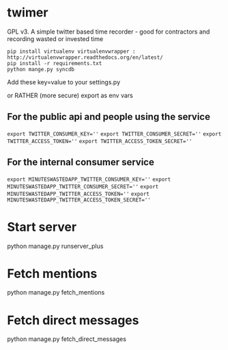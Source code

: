 twimer
======

GPL v3. A simple twitter based time recorder - good for contractors and recording wasted or invested time

```
pip install virtualenv virtualenvwrapper : http://virtualenvwrapper.readthedocs.org/en/latest/
pip install -r requirements.txt
python mange.py syncdb
```

Add these key=value to your settings.py 

or RATHER (more secure) export as env vars

## For the public api and people using the service

```export TWITTER_CONSUMER_KEY=''```
```export TWITTER_CONSUMER_SECRET=''```
```export TWITTER_ACCESS_TOKEN=''```
```export TWITTER_ACCESS_TOKEN_SECRET=''```

## For the internal consumer service

```export MINUTESWASTEDAPP_TWITTER_CONSUMER_KEY=''```
```export MINUTESWASTEDAPP_TWITTER_CONSUMER_SECRET=''```
```export MINUTESWASTEDAPP_TWITTER_ACCESS_TOKEN=''```
```export MINUTESWASTEDAPP_TWITTER_ACCESS_TOKEN_SECRET=''```

# Start server
python manage.py runserver_plus

# Fetch mentions
python manage.py fetch_mentions

# Fetch direct messages
python manage.py fetch_direct_messages
